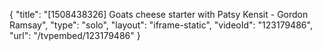 {
    "title": "[1508438326] Goats cheese starter with Patsy Kensit - Gordon Ramsay",
    "type": "solo",
    "layout": "iframe-static",
    "videoId": "123179486",
    "url": "\/tvpembed\/123179486"
}